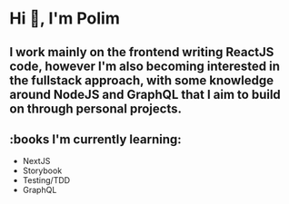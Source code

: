 # Hi 👋, I'm Polim

I work mainly on the frontend writing ReactJS code, however I'm also becoming interested in the fullstack approach, with some knowledge around NodeJS and GraphQL that I aim to build on through personal projects.
---

## :books I'm currently learning:

- NextJS
- Storybook
- Testing/TDD
- GraphQL
